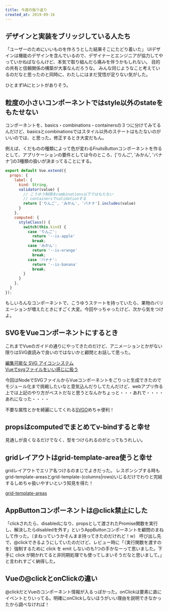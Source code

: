 ```yaml
---
title: 今週の振り返り
created_at: 2019-09-16
---
```


## デザインと実装をブリッジしている人たち

「ユーザーのためにいいものを作ろうとした結果そこにたどり着いた」
UIデザインは機能のデザインを含んでいるので、デザイナーとエンジニアが協力してやっていかねばならんけど、本気で取り組んだら痛みを伴うかもしれない。
目的の共有と信頼関係の構築が大事なんだろうな。
みんな同じようなこと考えているのだなと思ったのと同時に、わたしにはまだ覚悟が足りない気がした。

ひとまずIAにヒントがありそう。

## 粒度の小さいコンポーネントではstyle以外のstateをもたせない

コンポーネントを、basics・combinations・containersの３つに分けてみてるんだけど、basicsとcombinationsではスタイル以外のステートはもたないのがいいのでは、と思った。修正するとき大変だもん。

例えば、くだものの種類によって色が変わるFruitsButtonコンポーネントを作るとして、アプリケーションの要件としては今のところ、['りんご', 'みかん', 'バナナ']の3種類の扱いが決まってることにする。

```javascript FruitsButton.vue
export default Vue.extend({
  props: {
    label: {
      kind: String,
      validator(value) {
        // こうゆう制限をcombinations以下ではもたない
        // containersでvalidationする
        return ['りんご', 'みかん', 'バナナ'].includes(value)
      }
    },
    computed: {
      styleClass() {
        switch(this.kind) {
          case 'りんご':
            return '--is-apple'
            break;
          case 'みかん':
            return '--is-orange'
            break;
          case 'バナナ':
            return '--is-banana'
            break;
        }
      }
    },
  }
});
```

もしいろんなコンポーネントで、こうゆうステートを持っていたら、果物のバリエーションが増えたときにすごく大変。今回やっちゃったけど、次から気をつけよ。

## SVGをVueコンポーネントにするとき

これまでVueのガイドの通りにやってきたのだけど、アニメーションとかがない限りはSVG直読みで良いのではないかと顧問とお話して思った。

[編集可能な SVG アイコンシステム](https://jp.vuejs.org/v2/cookbook/editable-svg-icons.html)  
[Vueでsvgファイルをいい感じに扱う](http://nakajmg.hatenablog.com/entry/2019/08/30/133330)  

今回はNodeでSVGファイルからVueコンポーネントをごりっと生成できたのでモジュール化まで挑戦したいなと意気込んだりしてたんだけど、webアプリ作る上では上記のやり方がベストだなと思うとなんかちょっと・・・あれで・・・・あれになった・・・・

不要な属性とかを綺麗にしてくれる[SVGO](https://github.com/svg/svgo)めちゃ便利！

## propsはcomputedでまとめてv-bindすると幸せ

見通しが良くなるだけでなく、型をつけられるのがとってもうれしい。

## gridレイアウトはgrid-template-area使うと幸せ

gridレイアウトでエリア名つけるのまじでよきだった。
レスポンシブする時もgrid-template-areasとgrid-template-(columns|rows)いじるだけでわりと完結するしめちゃ扱いやすいという知見を得た！

[grid-template-areas
](https://developer.mozilla.org/ja/docs/Web/CSS/grid-template-areas)

## AppButtonコンポーネントは@click禁止にした

「clickされたら、disabledになり、propsとして渡されたPromise関数を実行し、解決したらdisabledを外す」というAppButtonコンポーネントを顧問のまねして作った。（まねっていうかそんまま持ってきたのだけれど！w）
呼び出し先で、@clickできるようにしていたのだけど、レビュー時に「（実行関数を渡すのを）強制するために click を emit しないのも1つの手かなーって思いました。下手に click が開かれてると非同期処理でも使ってしまいそうだなと思いまして。」と言われすごく納得した。

## Vueの@clickとonClickの違い

@clickだとVueのコンポーネント情報が入るっぽかった。onClickは要素に直にイベントとりいってる。明確にonClickしないほうがいい理由を説明できなかったから調べなければ！
